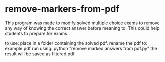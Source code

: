 # remove-markers-from-pdf
This program was made to modify solved multiple choice exams to remove any way of knowing the correct answer before meaning to. This could help students to prepare for exams.

to use:
place in a folder containing the solved pdf.
rename the pdf to: example.pdf
run using:
python "remove marked answers from pdf.py"
the result will be saved as filtered.pdf
